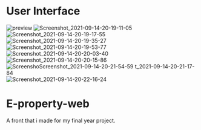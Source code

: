 # User Interface

![preview](https://user-images.githubusercontent.com/55478630/134127477-3d49bdbf-ce9b-4802-b1ef-080b6dfb8913.png)
![Screenshot_2021-09-14-20-19-11-05](https://user-images.githubusercontent.com/55478630/134127513-0ee5fab9-a3c1-4567-a713-1fdd21e002d9.png)
![Screenshot_2021-09-14-20-19-17-55](https://user-images.githubusercontent.com/55478630/134127520-a4bd1afa-1e78-4fd3-bdad-b1bf90cf1f9d.png)
![Screenshot_2021-09-14-20-19-35-27](https://user-images.githubusercontent.com/55478630/134127528-1708c6f8-7a2e-42a7-a00a-697aa85fdd42.png)
![Screenshot_2021-09-14-20-19-53-77](https://user-images.githubusercontent.com/55478630/134127532-0543414b-8bc9-47c0-b86a-13c0505b9a5d.png)
![Screenshot_2021-09-14-20-20-03-40](https://user-images.githubusercontent.com/55478630/134127539-226844fb-2dce-4753-af35-ee61c16093ed.png)
![Screenshot_2021-09-14-20-20-15-86](https://user-images.githubusercontent.com/55478630/134127546-ba1d8148-1124-4b88-8625-fdd347e914ab.png)
![Screensho![Screenshot_2021-09-14-20-21-54-59](https://user-images.githubusercontent.com/55478630/134127559-38fc5973-a63e-447f-b06b-ccae84180c9c.png)
t_2021-09-14-20-21-17-84](https://user-images.githubusercontent.com/55478630/134127554-79ac36bd-96ce-4013-864a-964467eadc1b.png)
![Screenshot_2021-09-14-20-22-16-24](https://user-images.githubusercontent.com/55478630/134127567-7800185a-c012-4a66-9d04-46d0f4603c5c.png)

# E-property-web
A front that i made for my final year project. 
